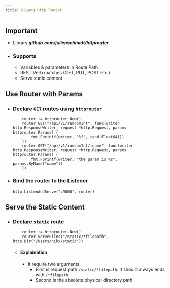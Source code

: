 ```yaml
---
title: GoLang Http Router
---
```


## Important
- Library ***github.com/julienschmidt/httprouter***
- ### Supports
	- Variables & parameters in Route Path
	- REST Verb matches (GET, PUT, POST etc.)
	- Serve static content

## Use Router with Params
- ### Declare `GET` routes using `httprouter`
	```golang
		router := httprouter.New()
		router.GET("/api/v1/randomInt", func(writer http.ResponseWriter, request *http.Request, params httprouter.Params) {
			fmt.Fprintf(writer, "%f", rand.Float64())
		})
		router.GET("/api/v1/randomInt/:name", func(writer http.ResponseWriter, request *http.Request, params httprouter.Params) {
			fmt.Fprintf(writer, "the param is %s", params.ByName("name"))
		})
	```
- ### Bind the router to the Listener
	```golang
	http.ListenAndServe(":9000", router)
	```

## Serve the Static Content
- ### Declare `static` route
	```golang
		router := httprouter.New()
		router.ServeFiles("/static/*filepath", http.Dir("/Users/nikx/static"))
	```
	- #### Explaination
		- It require two arguments
			- First is request path `/static/*filepath`. It should always ends with `/*filepath`
			- Second is the absolute physical directory path

